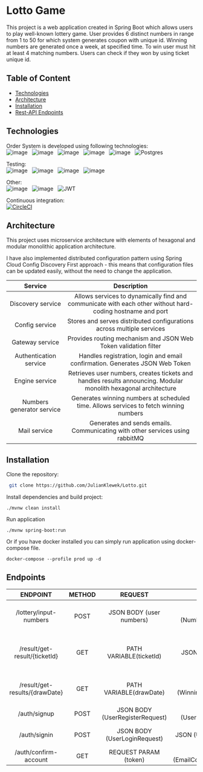 # Lotto Game

This project is a web application created in Spring Boot which allows users to play well-known lottery game. User
provides 6 distinct numbers in range from 1 to 50 for which system generates coupon with unique id. Winning numbers are
generated once a week, at specified time. To win user must hit at least 4 matching numbers. Users can check if they won
by using ticket unique id.

## Table of Content
- [Technologies](#technologies)
- [Architecture](#architecture)
- [Installation](#installation)
- [Rest-API Endpoints](#endpoints)

## Technologies

Order System is developed using following technologies: <br>
![image](https://img.shields.io/badge/17-Java-orange?style=for-the-badge) &nbsp;
![image](https://img.shields.io/badge/apache_maven-C71A36?style=for-the-badge&logo=apachemaven&logoColor=white) &nbsp;
![image](https://img.shields.io/badge/Spring_Boot-F2F4F9?style=for-the-badge&logo=spring) &nbsp;
![image](https://img.shields.io/badge/MongoDB-4EA94B?style=for-the-badge&logo=mongodb&logoColor=white) &nbsp;
![image](https://img.shields.io/badge/rabbitmq-%23FF6600.svg?&style=for-the-badge&logo=rabbitmq&logoColor=white) &nbsp;
![Postgres](https://img.shields.io/badge/postgres-%23316192.svg?style=for-the-badge&logo=postgresql&logoColor=white) &nbsp;


Testing:<br>
![image](https://img.shields.io/badge/Junit5-25A162?style=for-the-badge&logo=junit5&logoColor=white) &nbsp;
![image](https://img.shields.io/badge/Mockito-78A641?style=for-the-badge) &nbsp;
![image](https://img.shields.io/badge/Testcontainers-9B489A?style=for-the-badge) &nbsp;
![image](https://img.shields.io/badge/WIREMOCK-lightblue?style=for-the-badge) &nbsp;

Other:<br>
![image](https://img.shields.io/badge/Docker-2CA5E0?style=for-the-badge&logo=docker&logoColor=white) &nbsp;
![image](https://img.shields.io/badge/-Swagger-%23Clojure?style=for-the-badge&logo=swagger&logoColor=white) &nbsp;
![JWT](https://img.shields.io/badge/JWT-black?style=for-the-badge&logo=JSON%20web%20tokens) &nbsp;

Continuous integration: <br>
[![CircleCI](https://dl.circleci.com/status-badge/img/circleci/DmCGbhvsat4gP2YLSDSfx4/JtzsURR2NSU8SyxJrkdYBo/tree/master.svg?style=svg)](https://dl.circleci.com/status-badge/redirect/circleci/DmCGbhvsat4gP2YLSDSfx4/JtzsURR2NSU8SyxJrkdYBo/tree/master)

## Architecture

This project uses microservice architecture with elements of hexagonal and modular monolithic application architecture.

I have also implemented distributed configuration pattern using Spring Cloud Config Discovery First approach - this means
that configuration files can be updated easily, without the need to change the application.


|          Service          |                                                   Description                                                   |
|:-------------------------:|:---------------------------------------------------------------------------------------------------------------:|
|     Discovery service     |    Allows services to dynamically find and communicate with each other without hard-coding hostname and port    |
|      Config service       |                      Stores and serves distributed configurations across multiple services                      |
|      Gateway service      |                         Provides routing mechanism and JSON Web Token validation filter                         |
|  Authentication service   |                  Handles registration, login and email confirmation. Generates JSON Web Token                   |
|      Engine service       | Retrieves user numbers, creates tickets and handles results announcing. Modular monolith hexagonal architecture |
| Numbers generator service |              Generates winning numbers at scheduled time. Allows services to fetch winning numbers              |
|       Mail service        |                  Generates and sends emails. Communicating with other services using rabbitMQ                   |


## Installation

Clone the repository:
```bash
 git clone https://github.com/JulianKlewek/Lotto.git
 ```

Install dependencies and build project:
```mvn
./mvnw clean install
 ```
Run application
```mvn
./mvnw spring-boot:run
 ```

Or if you have docker installed you can simply run application using docker-compose file.
```docker
docker-compose --profile prod up -d
```


## Endpoints

|               ENDPOINT                | METHOD |             REQUEST             |                                 RESPONSE                                  |                  FUNCTION                  |
|:-------------------------------------:|:------:|:-------------------------------:|:-------------------------------------------------------------------------:|:------------------------------------------:|
|        /lottery/input-numbers         |  POST  |    JSON BODY (user numbers)     |                        JSON (NumberReceiverResult)                        |    creates new ticket for given numbers    |
|     /result/get-result/{ticketId}     |  GET   |     PATH VARIABLE(ticketId)     |                           JSON (ResultResponse)                           | returns lottery result for given ticketId  |
|    /result/get-results/{drawDate}     |  GET   |     PATH VARIABLE(drawDate)     |                       JSON (WinningResultsResponse)                       | returns all lottery results for given date |
|             /auth/signup              |  POST  | JSON BODY (UserRegisterRequest) |                        JSON (UserRegisterResponse)                        |               registers user               |
|             /auth/signin              |  POST  |  JSON BODY (UserLoginRequest)   |                         JSON (UserLoginResponse)                          |            allows user to login            |
|         /auth/confirm-account         |  GET   |      REQUEST PARAM (token)      |                     JSON (EmailConfirmationResponse)                      |            confirms user email             |
